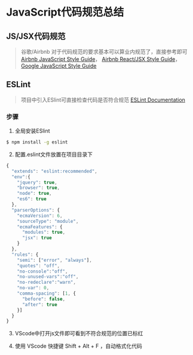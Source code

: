 # JavaScript代码规范总结

## JS/JSX代码规范

> 谷歌/Airbnb 对于代码规范的要求基本可以算业内规范了，直接参考即可
  [Airbnb JavaScript Style Guide](http://airbnb.io/javascript/)，
  [Airbnb React/JSX Style Guide](http://airbnb.io/javascript/react/)，
  [Google JavaScript Style Guide](https://google.github.io/styleguide/jsguide.html)
  
## ESLint

> 项目中引入ESlint可直接检查代码是否符合规范
  [ESLint Documentation](https://eslint.org/docs/user-guide/getting-started)

### 步骤

1. 全局安装ESlint
``` bash
$ npm install -g eslint
```

2. 配置.eslint文件放置在项目目录下
```javascript
{
  "extends": "eslint:recommended",
  "env":{
    "jquery": true,
    "browser": true,
    "node": true,
    "es6": true
  },
  "parserOptions": {
    "ecmaVersion": 6,
    "sourceType": "module",
    "ecmaFeatures": {
      "modules": true,
      "jsx": true
    }
  },
  "rules": {
    "semi": ["error", "always"],
    "quotes": "off",
    "no-console":"off",
    "no-unused-vars":"off",
    "no-redeclare":"warn",
    "no-var": 0,
    "comma-spacing": [1, {
      "before": false,
      "after": true
    }]
  }
}
```

3. VScode中打开js文件即可看到不符合规范的位置已标红

4. 使用 VScode 快捷键 Shift + Alt + F ，自动格式化代码
